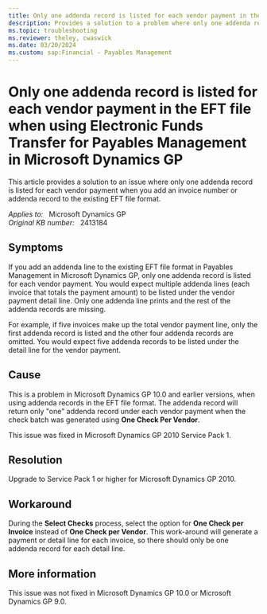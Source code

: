 ```yaml
---
title: Only one addenda record is listed for each vendor payment in the EFT file
description: Provides a solution to a problem where only one addenda record is added for each vendor to the EFT file when you add an invoice number or addenda record to the existing EFT file format.
ms.topic: troubleshooting
ms.reviewer: theley, cwaswick
ms.date: 03/20/2024
ms.custom: sap:Financial - Payables Management
---
```

# Only one addenda record is listed for each vendor payment in the EFT file when using Electronic Funds Transfer for Payables Management in Microsoft Dynamics GP

This article provides a solution to an issue where only one addenda record is listed for each vendor payment when you add an invoice number or addenda record to the existing EFT file format.

_Applies to:_ &nbsp; Microsoft Dynamics GP  
_Original KB number:_ &nbsp; 2413184

## Symptoms

If you add an addenda line to the existing EFT file format in Payables Management in Microsoft Dynamics GP, only one addenda record is listed for each vendor payment. You would expect multiple addenda lines (each invoice that totals the payment amount) to be listed under the vendor payment detail line. Only one addenda line prints and the rest of the addenda records are missing.

For example, if five invoices make up the total vendor payment line, only the first addenda record is listed and the other four addenda records are omitted. You would expect five addenda records to be listed under the detail line for the vendor payment.

## Cause

This is a problem in Microsoft Dynamics GP 10.0 and earlier versions, when using addenda records in the EFT file format. The addenda record will return only "one" addenda record under each vendor payment when the check batch was generated using **One Check Per Vendor**.

This issue was fixed in Microsoft Dynamics GP 2010 Service Pack 1.

## Resolution

Upgrade to Service Pack 1 or higher for Microsoft Dynamics GP 2010.

## Workaround

During the **Select Checks** process, select the option for **One Check per Invoice** instead of **One Check per Vendor**. This work-around will generate a payment or detail line for each invoice, so there should only be one addenda record for each detail line.

## More information

This issue was not fixed in Microsoft Dynamics GP 10.0 or Microsoft Dynamics GP 9.0.
